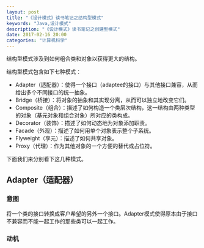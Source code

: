 ```yaml
---
layout: post
title: "《设计模式》读书笔记之结构型模式"
keywords: "Java,设计模式"
description: "《设计模式》读书笔记之创建型模式"
date: 2017-02-16 20:00
categories: "计算机科学"
---
```


结构型模式涉及到如何组合类和对象以获得更大的结构。

结构型模式包含如下七种模式：

* Adapter（适配器）：使得一个接口（adaptee的接口）与其他接口兼容，从而给出多个不同接口的统一抽象。
* Bridge（桥接）：将对象的抽象和其实现分离，从而可以独立地改变它们。
* Composite（组合）：描述了如何构造一个类层次结构，这一结构由两种类型的对象（基元对象和组合对象）所对应的类构成。
* Decorator（装饰）：描述了如何动态地为对象添加职责。
* Facade（外观）：描述了如何用单个对象表示整个子系统。
* Flyweight（享元）：描述了如何共享对象。
* Proxy（代理）：作为其他对象的一个方便的替代或占位符。

下面我们来分别看下这几种模式。

## Adapter（适配器）

### 意图

将一个类的接口转换成客户希望的另外一个接口。Adapter模式使得原本由于接口不兼容而不能一起工作的那些类可以一起工作。

### 动机



